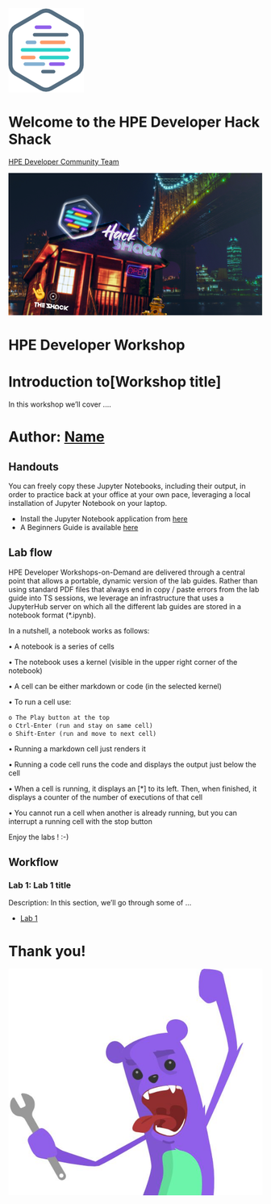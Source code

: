 ![HPEDEVlogo](Pictures/hpe-dev-logo.png)

# Welcome to the HPE Developer Hack Shack
[HPE Developer Community Team](https://hpedev.io)

<p align="center">
  <img src="Pictures/hackshackdisco.png">
  
</p>

# HPE Developer Workshop



# Introduction to[Workshop title]
In this workshop we’ll cover ....

# Author: [Name](mailto:email)

## Handouts
You can freely copy these Jupyter Notebooks, including their output, in order to practice back at your office at your own pace, leveraging a local installation of Jupyter Notebook on your laptop.
- Install the Jupyter Notebook application from [here](https://jupyter.org/install) 
- A Beginners Guide is available [here](https://jupyter-notebook-beginner-guide.readthedocs.io/en/latest/what_is_jupyter.html)


## Lab flow
HPE Developer Workshops-on-Demand are delivered through a central point that allows a portable, dynamic version of the lab guides. Rather than using standard PDF files that always end in copy / paste errors from the lab guide into TS sessions, we leverage an infrastructure that uses a JupyterHub server on which all the different lab guides are stored in a notebook format (*.ipynb).

In a nutshell, a notebook works as follows:

• A notebook is a series of cells

• The notebook uses a kernel (visible in the upper right corner of the notebook)

• A cell can be either markdown or code (in the selected kernel)

• To run a cell use:

    o The Play button at the top
    o Ctrl-Enter (run and stay on same cell)
    o Shift-Enter (run and move to next cell)
    
• Running a markdown cell just renders it

• Running a code cell runs the code and displays the output just below the cell

• When a cell is running, it displays an [*] to its left. Then, when finished, it displays a counter of the number of executions of that cell

• You cannot run a cell when another is already running, but you can interrupt a running cell with the stop button

Enjoy the labs ! :-)


## Workflow

### Lab 1: Lab 1 title
Description: In this section, we’ll go through some of ...
* [Lab 1](1-WKSHP-title.ipynb)


# Thank you!
![grommet.JPG](Pictures/grommet.JPG)


```python

```
